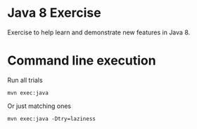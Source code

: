 # Java 8 Exercise

Exercise to help learn and demonstrate new features in Java 8.

# Command line execution

Run all trials

    mvn exec:java

Or just matching ones
    
    mvn exec:java -Dtry=laziness